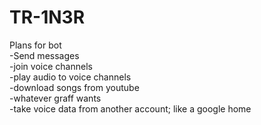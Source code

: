 # TR-1N3R <br />
Plans for bot <br />
-Send messages <br />
-join voice channels <br />
-play audio to voice channels <br />
-download songs from youtube <br />
-whatever graff wants <br />
-take voice data from another account; like a google home <br />
